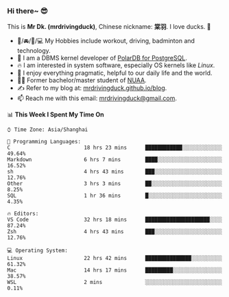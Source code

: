### Hi there~ 😎

This is **Mr Dk. (mrdrivingduck)**, Chinese nickname: **棠羽**. I love ducks. 🦆

- 💪/🚘/🏸/💻 My Hobbies include workout, driving, badminton and technology.
- 🍊 I am a DBMS kernel developer of [PolarDB for PostgreSQL](https://github.com/ApsaraDB/PolarDB-for-PostgreSQL).
- 🔥 I am interested in system software, especially OS kernels like *Linux*.
- 🔧 I enjoy everything pragmatic, helpful to our daily life and the world.
- 👨‍🎓 Former bachelor/master student of [NUAA](https://en.wikipedia.org/wiki/Nanjing_University_of_Aeronautics_and_Astronautics).
- ✍ Refer to my blog at: [mrdrivingduck.github.io/blog](https://www.mrdrivingduck.cn/blog/#/).
- 📫 Reach me with this email: [mrdrivingduck@gmail.com](mailto:mrdrivingduck@gmail.com).

<!--START_SECTION:waka-->
📊 **This Week I Spent My Time On** 

```text
⌚︎ Time Zone: Asia/Shanghai

💬 Programming Languages: 
C                        18 hrs 23 mins      ████████████░░░░░░░░░░░░░   49.64% 
Markdown                 6 hrs 7 mins        ████░░░░░░░░░░░░░░░░░░░░░   16.52% 
sh                       4 hrs 43 mins       ███░░░░░░░░░░░░░░░░░░░░░░   12.76% 
Other                    3 hrs 3 mins        ██░░░░░░░░░░░░░░░░░░░░░░░   8.25% 
SQL                      1 hr 36 mins        █░░░░░░░░░░░░░░░░░░░░░░░░   4.35%

🔥 Editors: 
VS Code                  32 hrs 18 mins      █████████████████████░░░░   87.24% 
Zsh                      4 hrs 43 mins       ███░░░░░░░░░░░░░░░░░░░░░░   12.76%

💻 Operating System: 
Linux                    22 hrs 42 mins      ███████████████░░░░░░░░░░   61.32% 
Mac                      14 hrs 17 mins      █████████░░░░░░░░░░░░░░░░   38.57% 
WSL                      2 mins              ░░░░░░░░░░░░░░░░░░░░░░░░░   0.11%

```


<!--END_SECTION:waka-->

<!-- ![Mr Dk.'s GitHub Stats](https://github-readme-stats.vercel.app/api?username=mrdrivingduck&count_private&show_icons=true&theme=buefy) -->

<!-- ![Most Used Languages](https://github-readme-stats.vercel.app/api/top-langs/?username=mrdrivingduck&exclude_repo=mips32-CPU,snort-tcp-socket&theme=buefy&layout=compact&langs_count=10) -->


<!--
**mrdrivingduck/mrdrivingduck** is a ✨ _special_ ✨ repository because its `README.md` (this file) appears on your GitHub profile.

Here are some ideas to get you started:

- 🔭 I’m currently working on ...
- 🌱 I’m currently learning ...
- 👯 I’m looking to collaborate on ...
- 🤔 I’m looking for help with ...
- 💬 Ask me about ...
- 📫 How to reach me: ...
- 😄 Pronouns: ...
- ⚡ Fun fact: ...
-->
